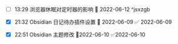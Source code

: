 - [ ] 13:29 浏览器休眠对定时器的影响 📅 2022-06-12 ^jsxzgb

- [x] 21:32 Obsidian 日记待办插件设置 📅 2022-06-09 ✅ 2022-06-09

- [x] 22:51 Obsidian 主题修改 📆2022-06-10 ✅2022-06-10
